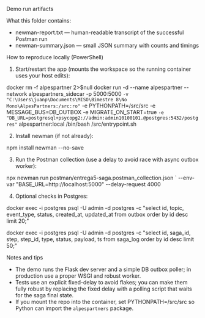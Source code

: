 Demo run artifacts

What this folder contains:
- newman-report.txt — human-readable transcript of the successful Postman run
- newman-summary.json — small JSON summary with counts and timings

How to reproduce locally (PowerShell)

1) Start/restart the app (mounts the workspace so the running container uses your host edits):

docker rm -f alpespartner 2>$null
docker run -d --name alpespartner --network alpespartners_sidecar -p 5000:5000 `
  -v "C:\Users\juanp\Documents\MISO\Bimestre 8\No Mono\AlpesPartners:/src:ro" `
  -e PYTHONPATH=/src/src -e MESSAGE_BUS=DB_OUTBOX -e MIGRATE_ON_START=true `
  -e "DB_URL=postgresql+psycopg2://admin:admin10100101.@postgres:5432/postgres" `
  alpespartner:local /bin/bash /src/entrypoint.sh

2) Install newman (if not already):

npm install newman --no-save

3) Run the Postman collection (use a delay to avoid race with async outbox worker):

npx newman run postman/entrega5-saga.postman_collection.json `
  --env-var "BASE_URL=http://localhost:5000" --delay-request 4000

4) Optional checks in Postgres:

docker exec -i postgres psql -U admin -d postgres -c "select id, topic, event_type, status, created_at, updated_at from outbox order by id desc limit 20;"

docker exec -i postgres psql -U admin -d postgres -c "select id, saga_id, step, step_id, type, status, payload, ts from saga_log order by id desc limit 50;"

Notes and tips
- The demo runs the Flask dev server and a simple DB outbox poller; in production use a proper WSGI and robust worker.
- Tests use an explicit fixed-delay to avoid flakes; you can make them fully robust by replacing the fixed delay with a polling script that waits for the saga final state.
- If you mount the repo into the container, set PYTHONPATH=/src/src so Python can import the `alpespartners` package.

